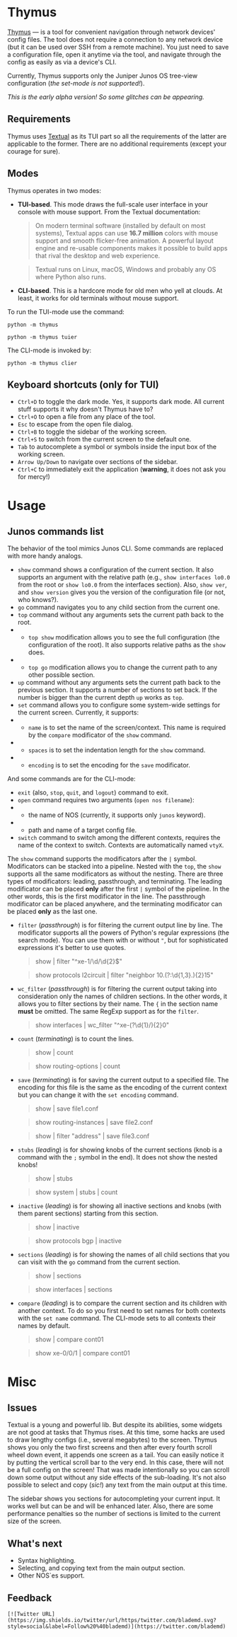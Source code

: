 # Thymus

[Thymus](https://en.wikipedia.org/wiki/Thymus_(plant)) — is a tool for convenient navigation through network devices' config files. The tool does not require a connection to any network device (but it can be used over SSH from a remote machine). You just need to save a configuration file, open it anytime via the tool, and navigate through the config as easily as via a device's CLI.

Currently, Thymus supports only the Juniper Junos OS tree-view configuration (*the set-mode is not supported!*).

*This is the early alpha version! So some glitches can be appearing.*

## Requirements

Thymus uses [Textual](https://github.com/Textualize/textual) as its TUI part so all the requirements of the latter are applicable to the former. There are no additional requirements (except your courage for sure).

## Modes

Thymus operates in two modes:

- **TUI-based**. This mode draws the full-scale user interface in your console with mouse support. From the Textual documentation:

	> On modern terminal software (installed by default on most systems), Textual apps can use **16.7 million** colors with mouse support and smooth flicker-free animation. A powerful layout engine and re-usable components makes it possible to build apps that rival the desktop and web experience.

	> Textual runs on Linux, macOS, Windows and probably any OS where Python also runs.

- **CLI-based**. This is a hardcore mode for old men who yell at clouds. At least, it works for old terminals without mouse support.

To run the TUI-mode use the command:
```
python -m thymus
```
```
python -m thymus tuier
```
The CLI-mode is invoked by:
```
python -m thymus clier
```

## Keyboard shortcuts (only for TUI)

- `Ctrl+D` to toggle the dark mode. Yes, it supports dark mode. All current stuff supports it why doesn't Thymus have to?
- `Ctrl+O` to open a file from any place of the tool.
- `Esc` to escape from the open file dialog.
- `Ctrl+B` to toggle the sidebar of the working screen.
- `Ctrl+S` to switch from the current screen to the default one.
- `Tab` to autocomplete a symbol or symbols inside the input box of the working screen.
- `Arrow Up/Down` to navigate over sections of the sidebar.
- `Ctrl+C` to immediately exit the application (**warning**, it does not ask you for mercy!)

# Usage

## Junos commands list

The behavior of the tool mimics Junos CLI. Some commands are replaced with more handy analogs.

- `show` command shows a configuration of the current section. It also supports an argument with the relative path (e.g., `show interfaces lo0.0` from the root or `show lo0.0` from the interfaces section). Also, `show ver`, and `show version` gives you the version of the configuration file (or not, who knows?).
- `go` command navigates you to any child section from the current one.
- `top` command without any arguments sets the current path back to the root.
- - `top show` modification allows you to see the full configuration (the configuration of the root). It also supports relative paths as the `show` does.
- - `top go` modification allows you to change the current path to any other possible section.
- `up` command without any arguments sets the current path back to the previous section. It supports a number of sections to set back. If the number is bigger than the current depth `up` works as `top`.
- `set` command allows you to configure some system-wide settings for the current screen. Currently, it supports:
- - `name` is to set the name of the screen/context. This name is required by the `compare` modificator of the `show` command.
- - `spaces` is to set the indentation length for the `show` command.
- - `encoding` is to set the encoding for the `save` modificator.

And some commands are for the CLI-mode:

- `exit` (also, `stop`, `quit`, and `logout`) command to exit.
- `open` command requires two arguments (`open nos filename`):
- - the name of NOS (currently, it supports only `junos` keyword).
- - path and name of a target config file.
- `switch` command to switch among the different contexts, requires the name of the context to switch. Contexts are automatically named `vtyX`.

The `show` command supports the modificators after the `|` symbol. Modificators can be stacked into a pipeline. Nested with the `top`, the `show` supports all the same modificators as without the nesting. There are three types of modificators: leading, passthrough, and terminating. The leading modificator can be placed **only** after the first `|` symbol of the pipeline. In the other words, this is the first modificator in the line. The passthrough modificator can be placed anywhere, and the terminating modificator can be placed **only** as the last one.

- `filter` (*passthrough*) is for filtering the current output line by line. The modificator supports all the powers of Python's regular expressions (the search mode). You can use them with or without `"`, but for sophisticated expressions it's better to use quotes.

	> show | filter "^xe-1/\d/\d{2}$"

	> show protocols l2circuit | filter "neighbor 10.(?:\d{1,3}\.){2}15"

- `wc_filter` (*passthrough*) is for filtering the current output taking into consideration only the names of children sections. In the other words, it allows you to filter sections by their name. The `{` in the section name **must** be omitted. The same RegExp support as for the `filter`.

	> show interfaces | wc_filter "^xe-(?\d{1}/){2}0"

- `count` (*terminating*) is to count the lines.

	> show | count

	> show routing-options | count

- `save` (*terminating*) is for saving the current output to a specified file. The encoding for this file is the same as the encoding of the current context but you can change it with the `set encoding` command.

	> show | save file1.conf

	> show routing-instances | save file2.conf

	> show | filter "address" | save file3.conf

- `stubs` (*leading*) is for showing knobs of the current sections (knob is a command with the `;` symbol in the end). It does not show the nested knobs!

	> show | stubs

	> show system | stubs | count

- `inactive` (*leading*) is for showing all inactive sections and knobs (with them parent sections) starting from this section.

	> show | inactive

	> show protocols bgp | inactive

- `sections` (*leading*) is for showing the names of all child sections that you can visit with the `go` command from the current section.

	> show | sections

	> show interfaces | sections

- `compare` (*leading*) is to compare the current section and its children with another context. To do so you first need to set names for both contexts with the `set name` command. The CLI-mode sets to all contexts their names by default.

	> show | compare cont01

	> show xe-0/0/1 | compare cont01


# Misc

## Issues

Textual is a young and powerful lib. But despite its abilities, some widgets are not good at tasks that Thymus rises. At this time, some hacks are used to draw lengthy configs (i.e., several megabytes) to the screen. Thymus shows you only the two first screens and then after every fourth scroll wheel down event, it appends one screen as a tail.  You can easily notice it by putting the vertical scroll bar to the very end. In this case, there will not be a full config on the screen! That was made intentionally so you can scroll down some output without any side effects of the sub-loading. It's not also possible to select and copy (*sic!*) any text from the main output at this time.

The sidebar shows you sections for autocompleting your current input. It works well but can be and will be enhanced later. Also, there are some performance penalties so the number of sections is limited to the current size of the screen.

## What's next

- Syntax highlighting.
- Selecting, and copying text from the main output section.
- Other NOS`es support.

## Feedback
```
[![Twitter URL](https://img.shields.io/twitter/url/https/twitter.com/blademd.svg?style=social&label=Follow%20%40blademd)](https://twitter.com/blademd)
```
